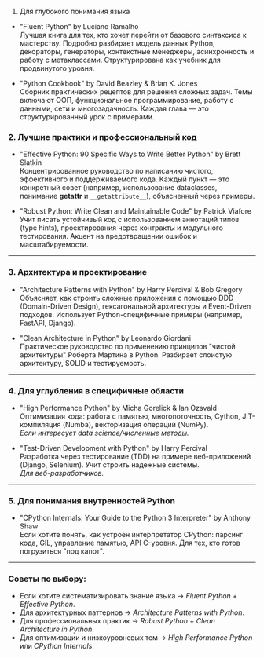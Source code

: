 

 1. Для глубокого понимания языка
- "Fluent Python" by Luciano Ramalho  
  Лучшая книга для тех, кто хочет перейти от базового синтаксиса к мастерству. Подробно разбирает модель данных Python, декораторы, генераторы, контекстные менеджеры, асинхронность и работу с метаклассами. Структурирована как учебник для продвинутого уровня.

- "Python Cookbook" by David Beazley & Brian K. Jones  
  Сборник практических рецептов для решения сложных задач. Темы включают ООП, функциональное программирование, работу с данными, сети и многозадачность. Каждая глава — это структурированный урок с примерами.


### 2. Лучшие практики и профессиональный код
- "Effective Python: 90 Specific Ways to Write Better Python" by Brett Slatkin  
  Концентрированное руководство по написанию чистого, эффективного и поддерживаемого кода. Каждый пункт — это конкретный совет (например, использование dataclasses, понимание __getattr__ и `__getattribute__`), объясненный через примеры.

- "Robust Python: Write Clean and Maintainable Code" by Patrick Viafore  
  Учит писать устойчивый код с использованием аннотаций типов (type hints), проектирования через контракты и модульного тестирования. Акцент на предотвращении ошибок и масштабируемости.

---

### 3. Архитектура и проектирование
- "Architecture Patterns with Python" by Harry Percival & Bob Gregory  
  Объясняет, как строить сложные приложения с помощью DDD (Domain-Driven Design), гексагональной архитектуры и Event-Driven подходов. Использует Python-специфичные примеры (например, FastAPI, Django).

- "Clean Architecture in Python" by Leonardo Giordani  
  Практическое руководство по применению принципов "чистой архитектуры" Роберта Мартина в Python. Разбирает слоистую архитектуру, SOLID и тестируемость.

---

### 4. Для углубления в специфичные области
- "High Performance Python" by Micha Gorelick & Ian Ozsvald  
  Оптимизация кода: работа с памятью, многопоточность, Cython, JIT-компиляция (Numba), векторизация операций (NumPy).  
  *Если интересует data science/численные методы.*

- "Test-Driven Development with Python" by Harry Percival  
  Разработка через тестирование (TDD) на примере веб-приложений (Django, Selenium). Учит строить надежные системы.  
  *Для веб-разработчиков.*

---

### 5. Для понимания внутренностей Python
- "CPython Internals: Your Guide to the Python 3 Interpreter" by Anthony Shaw  
  Если хотите понять, как устроен интерпретатор CPython: парсинг кода, GIL, управление памятью, API C-уровня. Для тех, кто готов погрузиться "под капот".

---

### Советы по выбору:
- Если хотите систематизировать знание языка → *Fluent Python* + *Effective Python*.
- Для архитектурных паттернов → *Architecture Patterns with Python*.
- Для профессиональных практик → *Robust Python* + *Clean Architecture in Python*.
- Для оптимизации и низкоуровневых тем → *High Performance Python* или *CPython Internals*.